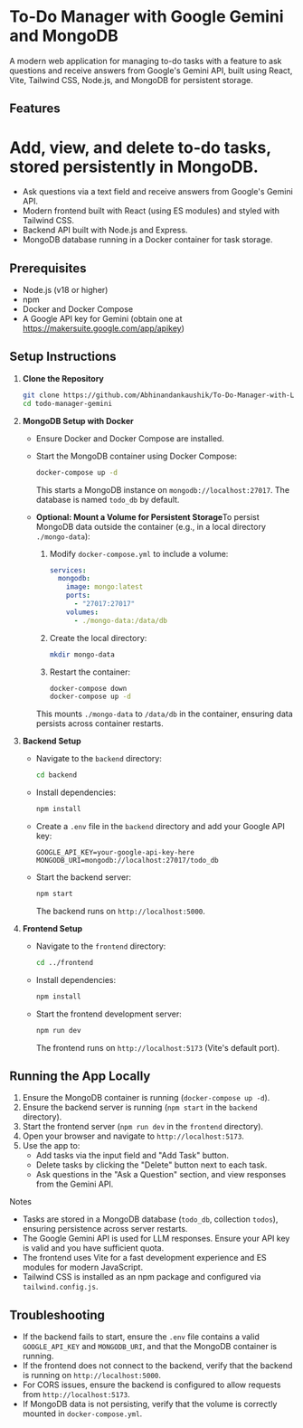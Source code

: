# To-Do Manager with Google Gemini and MongoDB

A modern web application for managing to-do tasks with a feature to ask questions and receive answers from Google's Gemini API, built using React, Vite, Tailwind CSS, Node.js, and MongoDB for persistent storage.

## Features

# Add, view, and delete to-do tasks, stored persistently in MongoDB.

- Ask questions via a text field and receive answers from Google's Gemini API.
- Modern frontend built with React (using ES modules) and styled with Tailwind CSS.
- Backend API built with Node.js and Express.
- MongoDB database running in a Docker container for task storage.

## Prerequisites

- Node.js (v18 or higher)
- npm
- Docker and Docker Compose
- A Google API key for Gemini (obtain one at https://makersuite.google.com/app/apikey)

## Setup Instructions

1. **Clone the Repository**

   ```bash
   git clone https://github.com/Abhinandankaushik/To-Do-Manager-with-LLM.git
   cd todo-manager-gemini
   ```

2. **MongoDB Setup with Docker**

   - Ensure Docker and Docker Compose are installed.

   - Start the MongoDB container using Docker Compose:

     ```bash
     docker-compose up -d
     ```

     This starts a MongoDB instance on `mongodb://localhost:27017`. The database is named `todo_db` by default.

   - **Optional: Mount a Volume for Persistent Storage**To persist MongoDB data outside the container (e.g., in a local directory `./mongo-data`):

     1. Modify `docker-compose.yml` to include a volume:

        ```yaml
        services:
          mongodb:
            image: mongo:latest
            ports:
              - "27017:27017"
            volumes:
              - ./mongo-data:/data/db
        ```

     2. Create the local directory:

        ```bash
        mkdir mongo-data
        ```

     3. Restart the container:

        ```bash
        docker-compose down
        docker-compose up -d
        ```

     This mounts `./mongo-data` to `/data/db` in the container, ensuring data persists across container restarts.

3. **Backend Setup**

   - Navigate to the `backend` directory:

     ```bash
     cd backend
     ```

   - Install dependencies:

     ```bash
     npm install
     ```

   - Create a `.env` file in the `backend` directory and add your Google API key:

     ```env
     GOOGLE_API_KEY=your-google-api-key-here
     MONGODB_URI=mongodb://localhost:27017/todo_db
     ```

   - Start the backend server:

     ```bash
     npm start
     ```

     The backend runs on `http://localhost:5000`.

4. **Frontend Setup**

   - Navigate to the `frontend` directory:

     ```bash
     cd ../frontend
     ```

   - Install dependencies:

     ```bash
     npm install
     ```

   - Start the frontend development server:

     ```bash
     npm run dev
     ```

     The frontend runs on `http://localhost:5173` (Vite's default port).

## Running the App Locally

1. Ensure the MongoDB container is running (`docker-compose up -d`).
2. Ensure the backend server is running (`npm start` in the `backend` directory).
3. Start the frontend server (`npm run dev` in the `frontend` directory).
4. Open your browser and navigate to `http://localhost:5173`.
5. Use the app to:
   - Add tasks via the input field and "Add Task" button.
   - Delete tasks by clicking the "Delete" button next to each task.
   - Ask questions in the "Ask a Question" section, and view responses from the Gemini API.


Notes

- Tasks are stored in a MongoDB database (`todo_db`, collection `todos`), ensuring persistence across server restarts.
- The Google Gemini API is used for LLM responses. Ensure your API key is valid and you have sufficient quota.
- The frontend uses Vite for a fast development experience and ES modules for modern JavaScript.
- Tailwind CSS is installed as an npm package and configured via `tailwind.config.js`.

## Troubleshooting

- If the backend fails to start, ensure the `.env` file contains a valid `GOOGLE_API_KEY` and `MONGODB_URI`, and that the MongoDB container is running.
- If the frontend does not connect to the backend, verify that the backend is running on `http://localhost:5000`.
- For CORS issues, ensure the backend is configured to allow requests from `http://localhost:5173`.
- If MongoDB data is not persisting, verify that the volume is correctly mounted in `docker-compose.yml`.